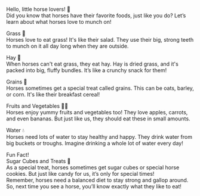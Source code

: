 Hello, little horse lovers! 🐴 <br>
Did you know that horses have their favorite foods, just like you do? Let’s learn about what horses love to munch on! <br>

Grass 🌿 <br>
Horses love to eat grass! It's like their salad. They use their big, strong teeth to munch on it all day long when they are outside. <br>

Hay 🌾<br>
When horses can't eat grass, they eat hay. Hay is dried grass, and it's packed into big, fluffy bundles. It’s like a crunchy snack for them! <br>

Grains 🌽 <br> 
Horses sometimes get a special treat called grains. This can be oats, barley, or corn. It's like their breakfast cereal! <br>

Fruits and Vegetables 🍏🥕 <br>
Horses enjoy yummy fruits and vegetables too! They love apples, carrots, and even bananas. But just like us, they should eat these in small amounts. <br>

Water 💧 <br>
Horses need lots of water to stay healthy and happy. They drink water from big buckets or troughs. Imagine drinking a whole lot of water every day! <br>

Fun Fact! <br>
Sugar Cubes and Treats 🍬 <br>
As a special treat, horses sometimes get sugar cubes or special horse cookies. But just like candy for us, it’s only for special times! <br>
Remember, horses need a balanced diet to stay strong and gallop around. So, next time you see a horse, you’ll know exactly what they like to eat! <br>
